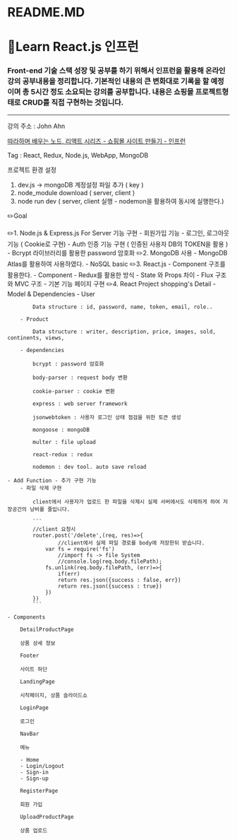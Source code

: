 # README.MD

# :tophat:Learn React.js 인프런

### Front-end 기술 스택 성장 및 공부를 하기 위해서 인프런을 활용해 온라인 강의 공부내용을 정리합니다. 기본적인 내용의 큰 변화대로 기록을 할 예정이며 총 5시간 정도 소요되는 강의를 공부합니다. 내용은 쇼핑몰 프로젝트형태로 CRUD를 직접 구현하는 것입니다.

---

강의 주소 :  John Ahn

[따라하며 배우는 노드, 리액트 시리즈 - 쇼핑몰 사이트 만들기 - 인프런](https://www.inflearn.com/course/%EB%94%B0%EB%9D%BC%ED%95%98%EB%A9%B0-%EB%B0%B0%EC%9A%B0%EB%8A%94-%EB%85%B8%EB%93%9C-%EB%A6%AC%EC%95%A1%ED%8A%B8-%EC%87%BC%ED%95%91%EB%AA%B0/dashboard)

Tag : React, Redux, Node.js, WebApp, MongoDB

프로젝트 환경 설정

1. dev.js -> mongoDB 계정설정 파일 추가 ( key )
2. node_module download ( server, client )
3. node run dev ( server, client 실행 - nodemon을 활용하여 동시에 실행한다.)

:pencil2:Goal

:pencil2:1. Node.js & Express.js For Server 기능 구현
    - 회원가입 기능
    - 로그인, 로그아웃 기능 ( Cookie로 구현)
    - Auth 인증 기능 구현 ( 인증된 사용자 DB의 TOKEN을 활용 )
    - Bcrypt 라이브러리를 활용한 password 암호화
:pencil2:2. MongoDB 사용
    - MongoDB Atlas를 활용하여 사용하였다.
    - NoSQL basic
:pencil2:3. React.js - Component 구조를 활용한다.
    - Component
    - Redux를 활용한 방식
    - State 와 Props 차이
    - Flux 구조 와 MVC 구조
    - 기본 기능 페이지 구현
:pencil2:4. React Project shopping's Detail
    - Model & Dependencies
        - User

            Data structure : id, password, name, token, email, role..

        - Product

            Data structure : writer, description, price, images, sold, continents, views,

        - dependencies

            bcrypt : password 암호화

            body-parser : request body 변환

            cookie-parser : cookie 변환

            express : web server framework

            jsonwebtoken : 사용자 로그인 상태 점검을 위한 토큰 생성

            mongoose : mongoDB

            multer : file upload

            react-redux : redux

            nodemon : dev tool. auto save reload

    - Add Function - 추가 구현 기능
        - 파일 삭제 구현

            client에서 사용자가 업로드 한 파일을 삭제시 실제 서버에서도 삭제하게 하여 저장공간의 낭비를 줄입니다.

            ```
            //client 요청시
            router.post('/delete',(req, res)=>{
                    //client에서 실제 파일 경로를 body에 저장한뒤 받습니다.
                var fs = require('fs')
                    //import fs -> file System
                    //console.log(req.body.filePath);
                fs.unlink(req.body.filePath, (err)=>{
                    if(err)
                    return res.json({success : false, err})
                    return res.json({success : true})
                })
            })
            ```

    - Components

        DetailProductPage

        상품 상세 정보

        Footer

        사이트 하단

        LandingPage

        시작페이지, 상품 슬라이드쇼

        LoginPage

        로그인

        NavBar

        메뉴

        - Home
        - Login/Logout
        - Sign-in
        - Sign-up

        RegisterPage

        회원 가입

        UploadProductPage

        상품 업로드